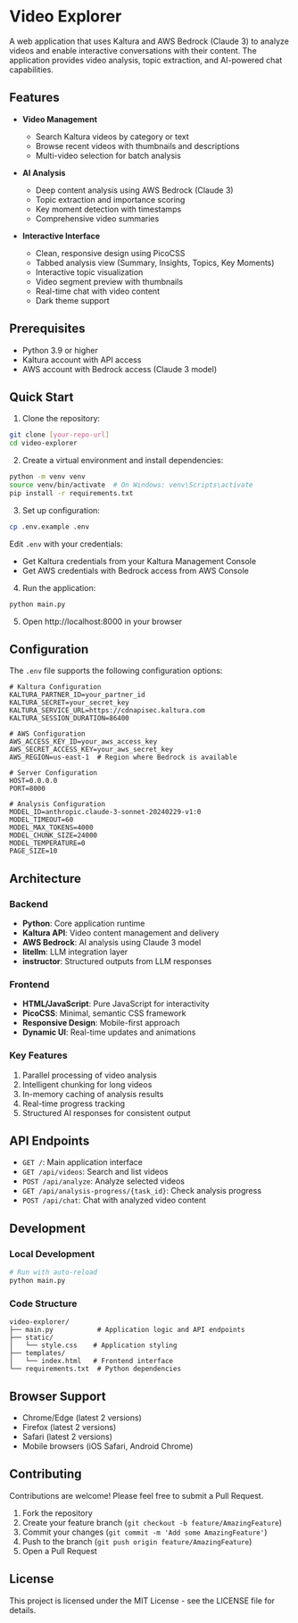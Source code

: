 # Video Explorer

A web application that uses Kaltura and AWS Bedrock (Claude 3) to analyze videos and enable interactive conversations with their content. The application provides video analysis, topic extraction, and AI-powered chat capabilities.

## Features

- **Video Management**
  - Search Kaltura videos by category or text
  - Browse recent videos with thumbnails and descriptions
  - Multi-video selection for batch analysis

- **AI Analysis**
  - Deep content analysis using AWS Bedrock (Claude 3)
  - Topic extraction and importance scoring
  - Key moment detection with timestamps
  - Comprehensive video summaries

- **Interactive Interface**
  - Clean, responsive design using PicoCSS
  - Tabbed analysis view (Summary, Insights, Topics, Key Moments)
  - Interactive topic visualization
  - Video segment preview with thumbnails
  - Real-time chat with video content
  - Dark theme support

## Prerequisites

- Python 3.9 or higher
- Kaltura account with API access
- AWS account with Bedrock access (Claude 3 model)

## Quick Start

1. Clone the repository:
```bash
git clone [your-repo-url]
cd video-explorer
```

2. Create a virtual environment and install dependencies:
```bash
python -m venv venv
source venv/bin/activate  # On Windows: venv\Scripts\activate
pip install -r requirements.txt
```

3. Set up configuration:
```bash
cp .env.example .env
```

Edit `.env` with your credentials:
- Get Kaltura credentials from your Kaltura Management Console
- Get AWS credentials with Bedrock access from AWS Console

4. Run the application:
```bash
python main.py
```

5. Open http://localhost:8000 in your browser

## Configuration

The `.env` file supports the following configuration options:

```env
# Kaltura Configuration
KALTURA_PARTNER_ID=your_partner_id
KALTURA_SECRET=your_secret_key
KALTURA_SERVICE_URL=https://cdnapisec.kaltura.com
KALTURA_SESSION_DURATION=86400

# AWS Configuration
AWS_ACCESS_KEY_ID=your_aws_access_key
AWS_SECRET_ACCESS_KEY=your_aws_secret_key
AWS_REGION=us-east-1  # Region where Bedrock is available

# Server Configuration
HOST=0.0.0.0
PORT=8000

# Analysis Configuration
MODEL_ID=anthropic.claude-3-sonnet-20240229-v1:0
MODEL_TIMEOUT=60
MODEL_MAX_TOKENS=4000
MODEL_CHUNK_SIZE=24000
MODEL_TEMPERATURE=0
PAGE_SIZE=10
```

## Architecture

### Backend
- **Python**: Core application runtime
- **Kaltura API**: Video content management and delivery
- **AWS Bedrock**: AI analysis using Claude 3 model
- **litellm**: LLM integration layer
- **instructor**: Structured outputs from LLM responses

### Frontend
- **HTML/JavaScript**: Pure JavaScript for interactivity
- **PicoCSS**: Minimal, semantic CSS framework
- **Responsive Design**: Mobile-first approach
- **Dynamic UI**: Real-time updates and animations

### Key Features
1. Parallel processing of video analysis
2. Intelligent chunking for long videos
3. In-memory caching of analysis results
4. Real-time progress tracking
5. Structured AI responses for consistent output

## API Endpoints

- `GET /`: Main application interface
- `GET /api/videos`: Search and list videos
- `POST /api/analyze`: Analyze selected videos
- `GET /api/analysis-progress/{task_id}`: Check analysis progress
- `POST /api/chat`: Chat with analyzed video content

## Development

### Local Development
```bash
# Run with auto-reload
python main.py
```

### Code Structure
```
video-explorer/
├── main.py           # Application logic and API endpoints
├── static/
│   └── style.css    # Application styling
├── templates/
│   └── index.html   # Frontend interface
└── requirements.txt  # Python dependencies
```

## Browser Support

- Chrome/Edge (latest 2 versions)
- Firefox (latest 2 versions)
- Safari (latest 2 versions)
- Mobile browsers (iOS Safari, Android Chrome)

## Contributing

Contributions are welcome! Please feel free to submit a Pull Request.

1. Fork the repository
2. Create your feature branch (`git checkout -b feature/AmazingFeature`)
3. Commit your changes (`git commit -m 'Add some AmazingFeature'`)
4. Push to the branch (`git push origin feature/AmazingFeature`)
5. Open a Pull Request

## License

This project is licensed under the MIT License - see the LICENSE file for details.